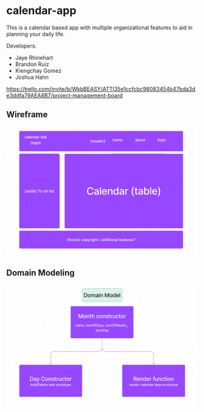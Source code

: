 # calendar-app

This is a calendar based app with multiple organizational features to aid in planning your daily life.

Developers:
- Jaye Rhinehart
- Brandon Ruiz
- Kiengchay Gomez
- Joshua Hahn

https://trello.com/invite/b/WkbBEASY/ATTI35e1ccfcbc98083454b47bda3de3ddfa79AEA8B7/project-management-board

## Wireframe

![wireframe](/calendar-wireframe.png)

## Domain Modeling

![domain model](/domain-model.png)

